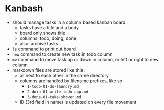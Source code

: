 # Kanbash

- should manage tasks in a column based kanban board
    - tasks have a title and a body
    - board only shows title
    - columns: todo, doing, done
    - also: archive tasks
- `ls` command to print out board
- `new` command to create new task in todo column
- `mv` command to move task up or down in column, or left or right to new column
- markdown files are stored like this:
    - all next to each other in the same directory
    - columns are handled by filename prefixes, like so
        - `1-todo-01-do-laundry.md`
        - `2-doin-01-write-todo-app.md`
        - `3-done-01-take-shower.md`
    - ID (3rd field in name) is updated on every file movement
